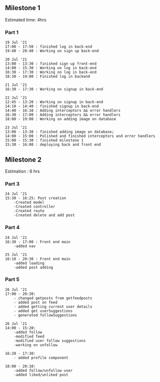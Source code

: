 ## Milestone 1

Estimated time: 4hrs

### Part 1

    19 Jul '21
    17:00 - 17:50 : finished log in back-end
    19:40 - 20:40 : Working on sign up back-end

    20 Jul '21
    13:00 - 13:30 : finished sign up front-end
    14:00 - 15:30 : Working on log in back-end
    16:30 - 17:30 : Working on log in back-end
    18:30 - 19:00 : Finished log in backend

    21 Jul '21
    16:30 - 17:30 : Working on signup in back-end

    22 Jul '21
    12:45 - 13:20 : Working on signup in back-end
    14:10 - 14:40 : finished signup in back-end
    14:40 - 16:10 : Adding interceptors && error handlers
    16:30 - 17:00 : Adding interceptors && error handlers
    18:00 - 19:00 : Working on adding image on database

    23 Jul '21
    13:00 - 13:30 : finished adding image on database;
    14:00 - 15:00 : Polished and finished interceptors and error handlers
    15:00 - 15:30 : finished milestone 1
    15:30 - 16:00 : deploying back and front end

## Milestone 2

Estimation : 6 hrs

### Part 3

    24 Jul '21
    15:30 - 16:25: Post creation
        -Created model
        -Created controller
        -Created route
        -Created delete and add post

### Part 4

    24 Jul '21
    16:30 - 17:00 : Front end main
        -added nav

    25 Jul '21
    16:10 - 20:30 : Front end main
        -added loading
        -added post adding

### Part 5

    26 Jul '21
    17:00 - 20:30:
        - changed getposts from getfeedposts
        - added post on feed
        - added getting current user details
        - added get userSuggestions
        - generated followSuggestions

    26 Jul '21
    14:00 - 15:20:
        -added follow
        -modified feed
        -modified user follow suggestions
        -working on unfollow

    16:20 - 17:30:
        - added profile component

    18:00 - 20:10:
        -added follow/unfollow user
        -added liked/unliked post
